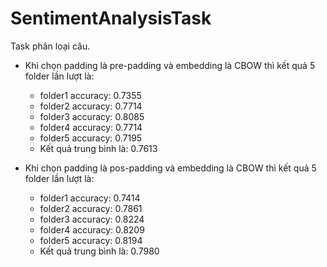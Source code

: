 # SentimentAnalysisTask
Task phân loại câu.
- Khi chọn padding là pre-padding và embedding là CBOW thì kết quả 5 folder lần lượt là:
  + folder1 accuracy: 0.7355
  + folder2 accuracy: 0.7714
  + folder3 accuracy: 0.8085
  + folder4 accuracy: 0.7714
  + folder5 accuracy: 0.7195
  + Kết quả trung bình là: 0.7613

- Khi chọn padding là pos-padding và embedding là CBOW thì kết quả 5 folder lần lượt là: 
  + folder1 accuracy: 0.7414
  + folder2 accuracy: 0.7861
  + folder3 accuracy: 0.8224
  + folder4 accuracy: 0.8209
  + folder5 accuracy: 0.8194
  + Kết quả trung bình là: 0.7980
